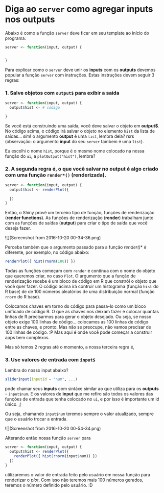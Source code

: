 # Diga ao `server` como agregar inputs nos outputs

Abaixo é como a função `server` deve ficar em seu template ao início do programa:

  ```r
  server <- function(input, output) {


  }
  ```

Para explicar como o `server` deve unir os **inputs** com os **outputs** devemos popular a função `server` com instruções. Estas instruções devem seguir 3 regras:
### 1. Salve objetos com `output$` para exibir a saída 
  ```r
  server <- function(input, output) {
    output$hist <- # código

  }
  ```
  Se você está construindo uma saída, você deve salvar o objeto em **output$**. No código acima, o código irá salvar o objeto no elemento `hist` da lista de saídas... sím! o argumento **output** é uma `list`, lembra dela? rsrs (observação: o argumento **input** do seu `server` tambem é uma `list`).
  
  Eu escolhi o nome `hist`, porque é o mesmo nome colocado na nossa função do `ui`, a `plotOutput("hist")`, lembra?
  
### 2. A segunda regra é, o que você salvar no output é algo criado com uma função `render*()` (renderizada).
  ```r
  server <- function(input, output) {
    output$hist <- renderPlot({
    
    })
  }
  ```
Então, o Shiny provê um terceiro tipo de função, funções de renderização (**render functions**). As funções de renderização (**render**) trabalham junto com as funções de saídas (**output**) para criar o tipo de saída que você deseja fazer.

![](Screenshot from 2016-10-20 00-34-36.png)

Perceba também que o argumento passado para a função **render*()** é diferente, por exemplo, no código abaixo:

  ```r
  renderPlot({ hist(rnorm(100)) })
  ```

Todas as funções começam com `render` e continua com o nome do objeto que queremos criar, no caso `Plot`. O argumento que a função de renderização recebe é um bloco de código em R que constrói o objeto que você quer fazer. O código acima irá contruir um histograma (função `hist` do R base) de de 100 números aleatórios de uma distribuição normal (função `rnorm` do R base).

Colocamos chaves em torno do código para passa-lo como um bloco unificado de código R. O que as chaves nos deixam fazer é colocar quantas linhas de R precisarmos para gerar o objeto desejado. Ou seja, se nosso objeto exige 100 linhas de código... colocamos as 100 linhas de código entre as chaves, e pronto. Mas não se preocupe, não vamos precisar de 100 linhas de código. :P Mas aqui é onde você pode começar a construir apps bem complexos.

Mas só temos 2 regras até o momento, a nossa terceira regra é,

### 3. Use valores de entrada com `input$`

Lembra do nosso input abaixo?

  ```r
  sliderInput(inputId = "num", ...)
  ```
pode chamar seus **inputs** com sintáxe similar ao que utiliza para os **outputs** - `input$num`. E os valores de **input** que me refiro são todos os valores das funções de entrada que tenha colocado no `ui`, e por isso é importante um id único. ;)

Ou seja, chamando `input$num` teremos sempre o valor atualizado, sempre que o usuário trocar a entrada.

![](Screenshot from 2016-10-20 00-54-34.png)

Alterando então nossa função `server` para

  ```r
  server <- function(input, output) {
    output$hist <- renderPlot({
      renderPlot({ hist(rnorm(input$num)) })
    })
  }
  ```
utilizaremos o valor de entrada feito pelo usuário em nossa função para renderizar o *plot*. Com isso não teremos mais 100 números gerados, teremos o número definido pelo usuário. :D